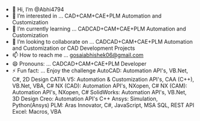 - 👋 Hi, I’m @Abhi4794
- 👀 I’m interested in ... CAD+CAM+CAE+PLM Automation and Customization
- 🌱 I’m currently learning ... CADCAD+CAM+CAE+PLM Automation and Customization
- 💞️ I’m looking to collaborate on ... CADCAD+CAM+CAE+PLM Automation and Customization or CAD Development Projects
- 📫 How to reach me ... gosaiabhishek06@gmail.com
- 😄 Pronouns: ... CADCAD+CAM+CAE+PLM Developer
- ⚡ Fun fact: ... Enjoy the challenge 
AutoCAD: Automation API's, VB.Net, C#, 2D Design
CATIA V5: Automation & Customization API's, CAA (C++), VB.Net, VBA, C#
NX (CAD): Automation API's, NXopen, C#
NX (CAM): Automation API's, NXopen, C#
SolidWorks: Automation API's, VB.Net, 3D Design
Creo: Automation API's C++
Ansys: Simulation, Python(Ansys)
PLM: Aras Innovator, C#, JavaScript, MSA SQL, REST API
Excel: Macros, VBA
<!---
Abhi4794/Abhi4794 is a ✨ special ✨ repository because its `README.md` (this file) appears on your GitHub profile.
You can click the Preview link to take a look at your changes.
--->
